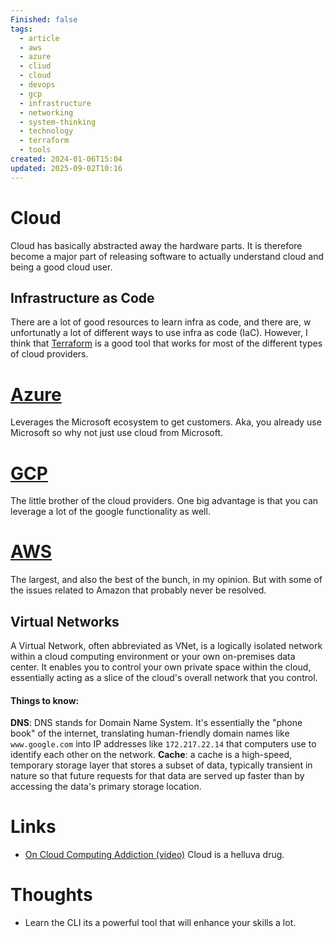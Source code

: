 ```yaml
---
Finished: false
tags:
  - article
  - aws
  - azure
  - cliud
  - cloud
  - devops
  - gcp
  - infrastructure
  - networking
  - system-thinking
  - technology
  - terraform
  - tools
created: 2024-01-06T15:04
updated: 2025-09-02T10:16
---
```

# Cloud

Cloud has basically abstracted away the hardware parts. It is therefore become a major part of releasing software to actually understand cloud and being a good cloud user. 


## Infrastructure as Code 

There are a lot of good resources to learn infra as code, and there are, w unfortunatly a lot of different ways to use infra as code (IaC). However, I think that [Terraform](https://developer.hashicorp.com/terraform/intro) is a good tool that works for most of the different types of cloud providers. 

# [Azure](Azure.md)
Leverages the Microsoft ecosystem to get customers. Aka, you already use Microsoft so why not just use cloud from Microsoft. 

# [GCP](GCP.md)
The little brother of the cloud providers. One big advantage is that you can leverage a lot of the google functionality as well.

# [AWS](AWS.md)
The largest, and also the best of the bunch, in my opinion. But with some of the issues related to Amazon that probably never be resolved. 


## Virtual Networks 
A Virtual Network, often abbreviated as VNet, is a logically isolated network within a cloud computing environment or your own on-premises data center. It enables you to control your own private space within the cloud, essentially acting as a slice of the cloud's overall network that you control.

#### Things to know: 
**DNS**: DNS stands for Domain Name System. It's essentially the "phone book" of the internet, translating human-friendly domain names like `www.google.com` into IP addresses like `172.217.22.14` that computers use to identify each other on the network.
**Cache**: a cache is a high-speed, temporary storage layer that stores a subset of data, typically transient in nature so that future requests for that data are served up faster than by accessing the data's primary storage location.


# Links
- [On Cloud Computing Addiction (video)](https://wilhelmsen.atlassian.net/l/cp/v7PtYEzk) Cloud is a helluva drug.

# Thoughts 
- Learn the CLI its a powerful tool that will enhance your skills a lot. 


